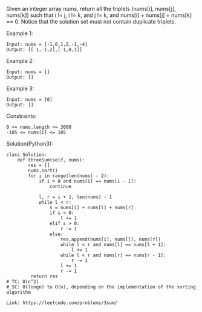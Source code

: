 Given an integer array nums, return all the triplets [nums[i], nums[j], nums[k]] such that i != j, i != k, and j != k, and nums[i] + nums[j] + nums[k] == 0.
Notice that the solution set must not contain duplicate triplets.

Example 1:
```
Input: nums = [-1,0,1,2,-1,-4]
Output: [[-1,-1,2],[-1,0,1]]
```
Example 2:
```
Input: nums = []
Output: []
```
Example 3:
```
Input: nums = [0]
Output: []
``` 
Constraints:
```
0 <= nums.length <= 3000
-105 <= nums[i] <= 105
```

Solution(Python3):
```
class Solution:
    def threeSum(self, nums):
        res = []
        nums.sort()
        for i in range(len(nums) - 2):
            if i > 0 and nums[i] == nums[i - 1]:
                continue
                
            l, r = i + 1, len(nums) - 1
            while l < r:
                s = nums[i] + nums[l] + nums[r]
                if s < 0:
                    l += 1
                elif s > 0:
                    r -= 1
                else:
                    res.append(nums[i], nums[l], nums[r])
                    while l < r and nums[l] == nums[l + 1]:
                        l += 1
                    while l < r and nums[r] == nums[r - 1]:
                        r -= 1
                    l += 1
                    r -= 1
         return res
# TC: O(n^2)
# SC: O(longn) to O(n), depending on the implementation of the sorting algorithm
```
```
Link: https://leetcode.com/problems/3sum/
```
